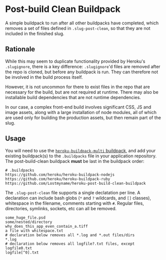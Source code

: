 # Post-build Clean Buildpack

A simple buildpack to run after all other buildpacks have completed,
which removes a set of files defined in `.slug-post-clean`, so that they
are not included in the finished slug.

## Rationale

While this may seem to duplicate functionality provided by Heroku's
`.slugignore`, there is a key difference: `.slugignore`'d files are
removed after the repo is cloned, but before any buildpack is run. They
can therefore not be involved in the build process itself.

However, it is not uncommon for there to exist files in the repo that
are necessary for the build, but are not required at runtime. There may
also be installable build dependencies that are not runtime
dependencies.

In our case, a complex front-end build involves significant CSS, JS and
image assets, along with a large installation of node modules, all of
which are used only for building the production assets, but then remain
part of the slug.

## Usage

You will need to use the [`heroku-buildpack-multi`
buildpack](https://github.com/ddollar/heroku-buildpack-multi), and add
your existing buildpack(s) to the `.buildpacks` file in your application
repository. The post-build-clean buildpack **must** be last in the
buildpack order:

```
# .buildpacks
https://github.com/heroku/heroku-buildpack-nodejs
https://github.com/heroku/heroku-buildpack-ruby
https://github.com/Lostmyname/heroku-post-build-clean-buildpack
```

The `.slug-post-clean` file supports a single declatation per line.
A declaration can include bash globs (`*` and `?` wildcards, and `[]`
classes), whitespace in the filename, comments starting with `#`.
Regular files, directories, symlinks, sockets, etc can all be removed.

```
some_huge_file.psd
some/nested/directory
why_does_this_app_even_contain_a.tiff
a file with whitespace.txt
# declaration below removes all *.log and *.out files/dirs
*.log
# declaration below removes all logfile?.txt files, except logfile0.txt
logfile[^0].txt
```
